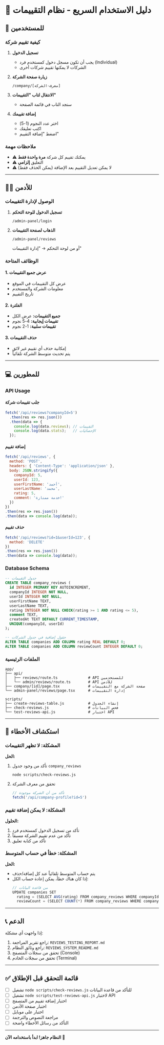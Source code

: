 # 🚀 دليل الاستخدام السريع - نظام التقييمات

## 📖 للمستخدمين

### كيفية تقييم شركة

1. **تسجيل الدخول**
   - يجب أن تكون مسجل دخول كمستخدم فرد (Individual)
   - الشركات لا يمكنها تقييم شركات أخرى

2. **زيارة صفحة الشركة**
   ```
   /company/[معرف-الشركة]
   ```

3. **الانتقال لتاب "التقييمات"**
   - ستجد التاب في قائمة الصفحة

4. **إضافة تقييمك**
   - اختر عدد النجوم (1-5)
   - اكتب تعليقك
   - اضغط "إضافة التقييم"

### ملاحظات مهمة
- ⚠️ يمكنك تقييم كل شركة **مرة واحدة فقط**
- ⚠️ التعليق **إلزامي**
- ⚠️ لا يمكن تعديل التقييم بعد الإضافة (يمكن الحذف فقط)

---

## 👨‍💼 للأدمن

### الوصول لإدارة التقييمات

1. **تسجيل الدخول للوحة التحكم**
   ```
   /admin-panel/login
   ```

2. **الذهاب لصفحة التقييمات**
   ```
   /admin-panel/reviews
   ```
   أو من لوحة التحكم → "إدارة التقييمات"

### الوظائف المتاحة

#### 1. عرض جميع التقييمات
- عرض كل التقييمات في الموقع
- معلومات الشركة والمستخدم
- تاريخ التقييم

#### 2. الفلترة
- **جميع التقييمات:** عرض الكل
- **تقييمات إيجابية:** 4-5 نجوم
- **تقييمات سلبية:** 1-2 نجوم

#### 3. حذف التقييمات
- إمكانية حذف أي تقييم غير لائق
- يتم تحديث متوسط الشركة تلقائياً

---

## 💻 للمطورين

### API Usage

#### جلب تقييمات شركة
```javascript
fetch('/api/reviews?companyId=5')
  .then(res => res.json())
  .then(data => {
    console.log(data.reviews); // التقييمات
    console.log(data.stats);   // الإحصائيات
  });
```

#### إضافة تقييم
```javascript
fetch('/api/reviews', {
  method: 'POST',
  headers: { 'Content-Type': 'application/json' },
  body: JSON.stringify({
    companyId: 5,
    userId: 123,
    userFirstName: 'أحمد',
    userLastName: 'محمد',
    rating: 5,
    comment: 'خدمة ممتازة!'
  })
})
.then(res => res.json())
.then(data => console.log(data));
```

#### حذف تقييم
```javascript
fetch('/api/reviews?id=1&userId=123', {
  method: 'DELETE'
})
.then(res => res.json())
.then(data => console.log(data));
```

### Database Schema

```sql
-- جدول التقييمات
CREATE TABLE company_reviews (
  id INTEGER PRIMARY KEY AUTOINCREMENT,
  companyId INTEGER NOT NULL,
  userId INTEGER NOT NULL,
  userFirstName TEXT,
  userLastName TEXT,
  rating INTEGER NOT NULL CHECK(rating >= 1 AND rating <= 5),
  comment TEXT,
  createdAt TEXT DEFAULT CURRENT_TIMESTAMP,
  UNIQUE(companyId, userId)
);

-- حقول إضافية في جدول الشركات
ALTER TABLE companies ADD COLUMN rating REAL DEFAULT 0;
ALTER TABLE companies ADD COLUMN reviewCount INTEGER DEFAULT 0;
```

### الملفات الرئيسية

```
app/
├── api/
│   ├── reviews/route.ts              # API للمستخدمين
│   └── admin/reviews/route.ts        # API للأدمن
├── company/[id]/page.tsx             # صفحة الشركة مع التقييمات
└── admin-panel/reviews/page.tsx      # إدارة التقييمات

scripts/
├── create-reviews-table.js           # إنشاء الجدول
├── check-reviews.js                  # فحص البيانات
└── test-reviews-api.js               # اختبار API
```

---

## 🔧 استكشاف الأخطاء

### المشكلة: لا تظهر التقييمات

**الحل:**
1. تأكد من وجود جدول `company_reviews`
   ```bash
   node scripts/check-reviews.js
   ```

2. تحقق من معرف الشركة
   ```javascript
   // تأكد من أن الشركة موجودة
   fetch('/api/company-profile?id=5')
   ```

### المشكلة: لا يمكن إضافة تقييم

**الحلول:**
1. تأكد من تسجيل الدخول كمستخدم فرد
2. تأكد من عدم تقييم الشركة مسبقاً
3. تأكد من كتابة تعليق

### المشكلة: خطأ في حساب المتوسط

**الحل:**
- يتم حساب المتوسط تلقائياً عند كل إضافة/حذف
- إذا كان هناك خطأ، يمكن إعادة حساب الكل:
   ```javascript
   // من قاعدة البيانات
   UPDATE companies SET 
     rating = (SELECT AVG(rating) FROM company_reviews WHERE companyId = companies.id),
     reviewCount = (SELECT COUNT(*) FROM company_reviews WHERE companyId = companies.id);
   ```

---

## 📞 الدعم

إذا واجهت أي مشكلة:
1. راجع تقرير المراجعة: `REVIEWS_TESTING_REPORT.md`
2. راجع وثائق النظام: `REVIEWS_SYSTEM_README.md`
3. تحقق من سجلات المتصفح (Console)
4. تحقق من سجلات الخادم (Terminal)

---

## ✅ قائمة التحقق قبل الإطلاق

- [ ] تشغيل `node scripts/check-reviews.js` للتأكد من قاعدة البيانات
- [ ] تشغيل `node scripts/test-reviews-api.js` لاختبار API
- [ ] اختبار إضافة تقييم من المتصفح
- [ ] اختبار صفحة الأدمن
- [ ] اختبار على موبايل
- [ ] مراجعة النصوص والترجمة
- [ ] التأكد من رسائل الأخطاء واضحة

---

**النظام جاهز! ابدأ باستخدامه الآن** 🎉
